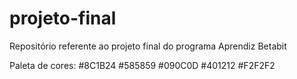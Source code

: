 # projeto-final
Repositório referente ao projeto final do programa Aprendiz Betabit

Paleta de cores:
#8C1B24
#585859
#090C0D
#401212
#F2F2F2